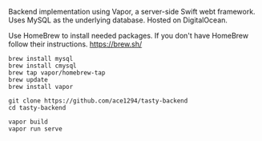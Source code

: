 Backend implementation using Vapor, a server-side Swift webt framework. Uses MySQL as the underlying database. Hosted on DigitalOcean.

Use HomeBrew to install needed packages. If you don't have HomeBrew follow their instructions.
https://brew.sh/

```
brew install mysql
brew install cmysql
brew tap vapor/homebrew-tap
brew update
brew install vapor

git clone https://github.com/ace1294/tasty-backend
cd tasty-backend

vapor build
vapor run serve
```




